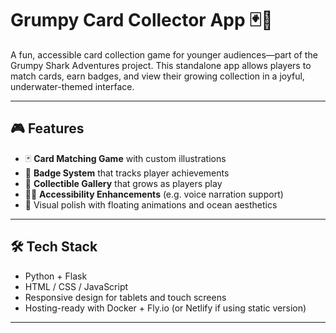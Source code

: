 # Grumpy Card Collector App 🃏🦈

A fun, accessible card collection game for younger audiences—part of the Grumpy Shark Adventures project. This standalone app allows players to match cards, earn badges, and view their growing collection in a joyful, underwater-themed interface.

---

## 🎮 Features

- 🃏 **Card Matching Game** with custom illustrations
- 🏅 **Badge System** that tracks player achievements
- 📘 **Collectible Gallery** that grows as players play
- 🧑‍🦯 **Accessibility Enhancements** (e.g. voice narration support)
- 🌈 Visual polish with floating animations and ocean aesthetics

---

## 🛠 Tech Stack

- Python + Flask
- HTML / CSS / JavaScript
- Responsive design for tablets and touch screens
- Hosting-ready with Docker + Fly.io (or Netlify if using static version)

---

